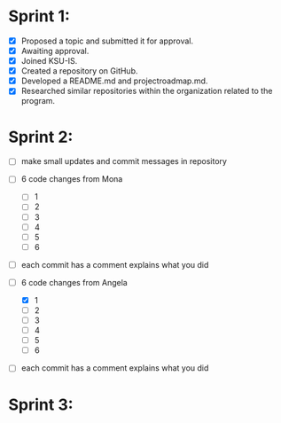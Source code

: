 # Sprint 1:
- [x] Proposed a topic and submitted it for approval.
- [x] Awaiting approval.
- [x] Joined KSU-IS.
- [x] Created a repository on GitHub.
- [x] Developed a README.md and projectroadmap.md.
- [x] Researched similar repositories within the organization related to the program.     

# Sprint 2:
- [ ] make small updates and commit messages in repository
- [ ] 6 code changes from Mona
    - [ ] 1
    - [ ] 2
    - [ ] 3
    - [ ] 4
    - [ ] 5
    - [ ] 6
- [ ] each commit has a comment explains what you did

- [ ] 6 code changes from Angela
    - [x] 1
    - [ ] 2
    - [ ] 3
    - [ ] 4
    - [ ] 5
    - [ ] 6
- [ ] each commit has a comment explains what you did

# Sprint 3:


